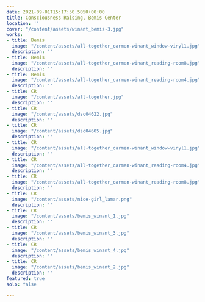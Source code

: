 ```yaml
---
date: 2021-09-01T15:17:50.5050+00:00
title: Consciousness Raising, Bemis Center
location: ''
cover: "/content/assets/winant_bemis-3.jpg"
works:
- title: Bemis
  image: "/content/assets/all-together_carmen-winant_window-vinyl1.jpg"
  description: ''
- title: Bemis
  image: "/content/assets/all-together_carmen-winant_reading-room8.jpg"
  description: ''
- title: Bemis
  image: "/content/assets/all-together_carmen-winant_reading-room4.jpg"
  description: ''
- title: CR
  image: "/content/assets/all-together.jpg"
  description: ''
- title: CR
  image: "/content/assets/dsc04622.jpg"
  description: ''
- title: CR
  image: "/content/assets/dsc04605.jpg"
  description: ''
- title: CR
  image: "/content/assets/all-together_carmen-winant_window-vinyl1.jpg"
  description: ''
- title: CR
  image: "/content/assets/all-together_carmen-winant_reading-room4.jpg"
  description: ''
- title: CR
  image: "/content/assets/all-together_carmen-winant_reading-room8.jpg"
  description: ''
- title: CR
  image: "/content/assets/nice-girl_lamar.png"
  description: ''
- title: CR
  image: "/content/assets/bemis_winant_1.jpg"
  description: ''
- title: CR
  image: "/content/assets/bemis_winant_3.jpg"
  description: ''
- title: CR
  image: "/content/assets/bemis_winant_4.jpg"
  description: ''
- title: CR
  image: "/content/assets/bemis_winant_2.jpg"
  description: ''
featured: true
solo: false

---
```


